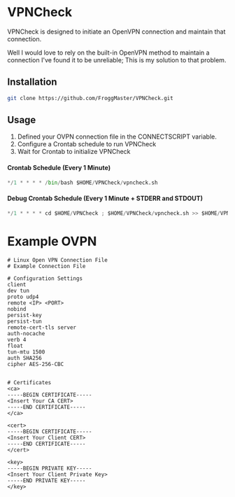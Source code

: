 # VPNCheck

VPNCheck is designed to initiate an OpenVPN connection and maintain that connection.

Well I would love to rely on the built-in OpenVPN method to maintain a connection I've found it to be unreliable; This is my solution to that problem. 

## Installation

```bash
git clone https://github.com/FroggMaster/VPNCheck.git
```

## Usage
1) Defined your OVPN connection file in the CONNECTSCRIPT variable.
2) Configure a Crontab schedule to run VPNCheck
3) Wait for Crontab to initialize VPNCheck 

#### Crontab Schedule (Every 1 Minute)
```python
*/1 * * * * /bin/bash $HOME/VPNCheck/vpncheck.sh
```
#### Debug Crontab Schedule (Every 1 Minute + STDERR and STDOUT)
```python
*/1 * * * * cd $HOME/VPNCheck ; $HOME/VPNCheck/vpncheck.sh >> $HOME/VPNCheck/cronlog.log 2>&1
```

# Example OVPN
```
# Linux Open VPN Connection File
# Example Connection File

# Configuration Settings
client
dev tun
proto udp4
remote <IP> <PORT>
nobind
persist-key
persist-tun
remote-cert-tls server
auth-nocache
verb 4
float
tun-mtu 1500
auth SHA256
cipher AES-256-CBC


# Certificates
<ca>
-----BEGIN CERTIFICATE-----
<Insert Your CA CERT>
-----END CERTIFICATE-----
</ca>

<cert>
-----BEGIN CERTIFICATE-----
<Insert Your Client CERT>
-----END CERTIFICATE-----
</cert>

<key>
-----BEGIN PRIVATE KEY-----
<Insert Your Client Private Key>
-----END PRIVATE KEY-----
</key>
```

